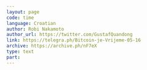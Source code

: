 ```yaml
---
layout: page
code: time
language: Croatian
author: Robi Nakamoto
author_url: https://twitter.com/GustafQuandong
link: https://telegra.ph/Bitcoin-je-Vrijeme-05-16
archive: https://archive.ph/nF7eX
type: text
part: 
---
```

